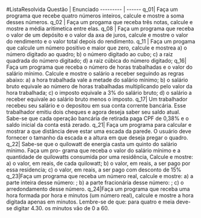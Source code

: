 #ListaResolvida
Questão | Enunciado
--------- | ------
q_01| Faça um programa que recebe quatro números inteiros, calcule e mostre a soma desses números.
q_02 | Faça um progama que receba três notas, calcule e mostre a média aritimetica entre elas.
q_08 | Faça um programa que receba o valor de um depósito e o valor da axa de juros, calcule e mostre o valor do rendimento e o valor total depois do rendimento.
q_11 | Faça um progama que calcule um número positivo e maior que zero, calcule e mostrea a) o número digitado ao quadro; b) o número digitado ao cubo; c) a raiz quadrada do número digitado; d) a raiz cúbica do número digitado;
q_16| Faça um programa que receba o número de horas trabalhadas e o valor do salário mínimo. Calcule e mostre o salário a receber seguindo as regras abaixo: a) a hora trabalhada vale a metade do salário mínimo; b) o salário bruto equivale ao número de horas trabalhadas multiplicando pelo valor da hora trabalhada; c) o imposto equivale a 3% do salário bruto; d) o salário a receber equivale ao salário bruto menos o imposto.
q_17| Um trabalhador recebeu seu salário e o depositou em sua conta corrente bancária. Esse trabalhador emitiu dois cheques e agora deseja saber seu saldo atual. Sabe-se que cada operação bancária de retirada paga CPF de 0,38% e o saldo inicial da conta está zerado.
q_21| Faça um programa para calcular e mostrar a que distância deve estar uma escada da parede. O usuário deve fornecer o tamanho da escada e a altura em que deseja pregar o quadro. 
q_22| Sabe-se que o quilowatt de energia casta um quinto do salário mínimo. Faça um pro- grama que receba o valor do salário mínimo e a quantidade de quilowatts consumida por uma residência, Calcule e mostre: a) o valor, em reais, de cada quilowatt; b) o valor, em reais, a ser pago por essa residencia; c) o valor, em reais, a ser pago com desconto de 15%
q_23|Faça um programa que receba um número real, calcule e mostre: a) a parte inteira desse número: ; b) a parte fracionária desse número: ; c) o arredondamento desse número.
q_24|Faça um programa que receba uma hora formada por hora e minutos (um número real), calcule e mostre a hora digitada apenas em minutos. Lembre-se de que: para quatro e meia deve-se digitar 4.30. os minutos vão de 0 a 60.